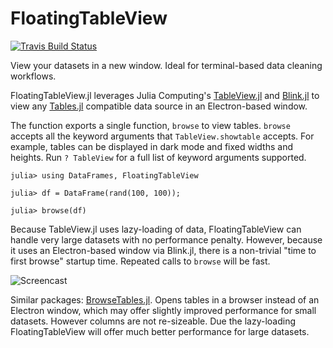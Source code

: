 # FloatingTableView

[![Travis Build Status](https://travis-ci.org/pdeffebach/FloatingTableView.jl.svg?branch=master)](https://travis-ci.org/pdeffebach/FloatingTableView.jl)

View your datasets in a new window. Ideal for terminal-based data cleaning workflows. 

FloatingTableView.jl leverages Julia Computing's [TableView.jl](https://github.com/JuliaComputing/TableView.jl) and [Blink.jl](https://github.com/JuliaGizmos/Blink.jl) to view any [Tables.jl](https://github.com/JuliaData/Tables.jl) compatible data source in an Electron-based window. 

The function exports a single function, `browse` to view tables.  `browse` accepts all the
keyword arguments that `TableView.showtable` accepts. For example, tables can be displayed 
in dark mode and fixed widths and heights. Run `? TableView` for a full list of keyword
arguments supported. 

```
julia> using DataFrames, FloatingTableView

julia> df = DataFrame(rand(100, 100));

julia> browse(df)
```

Because TableView.jl uses lazy-loading of data, FloatingTableView can handle very large datasets with no performance penalty. However, because it uses an Electron-based window via Blink.jl, there is a non-trivial "time to first browse" startup time. Repeated calls to `browse` will be fast. 

![Screencast](https://user-images.githubusercontent.com/23196228/87883381-f8a47a80-c9d4-11ea-9788-45c42b53731d.gif)

Similar packages: [BrowseTables.jl](https://github.com/tpapp/BrowseTables.jl). Opens tables in a browser instead of an Electron window, which may offer slightly improved performance for small datasets. However columns are not re-sizeable. Due the lazy-loading FloatingTableView will offer much better performance for large datasets. 


